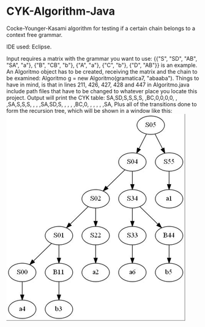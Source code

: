 # CYK-Algorithm-Java
Cocke-Younger-Kasami algorithm for testing if a certain chain belongs to a context free grammar.

IDE used: Eclipse.

Input requires a matrix with the grammar you want to use: {{"S", "SD", "AB", "SA", "a"}, {"B", "CB", "b"}, {"A", "a"}, {"C", "b"}, {"D", "AB"}} is an example.
An Algoritmo object has to be created, receiving the matrix and the chain to be examined: Algoritmo g = new Algoritmo(gramatica7, "abaaba").
Things to have in mind, is that in lines 211, 426, 427, 428 and 447 in Algoritmo.java include path files that have to be changed to whatever place you locate this project.
Output will print the CYK table:
SA,SD,S,S,S,S,
 ,BC,0,0,0,0,
 , ,SA,S,S,S,
 , , ,SA,SD,S,
 , , , ,BC,0,
 , , , , ,SA,
 Plus all of the transitions done to form the recursion tree, which will be shown in a window like this:
![alt text](https://github.com/JDanielRC/CYK-Algorithm-Java/blob/main/CYK%20Algorithm/Grafo1.jpg?raw=true)
